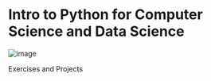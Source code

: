 # Intro to Python for Computer Science and Data Science

![image](https://user-images.githubusercontent.com/75048742/214989925-d87b0005-545a-494a-8190-66df5493608e.jpg)


Exercises and Projects 
